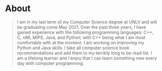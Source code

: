 # About
> I am in my last term of my Computer Science degree at UNLV and will be graduating come May 2021. Over the past three years, I have gained experience with the following programming languages: C++, C, x86, MIPS, Java, and Python; with C++ being what I am most comfortable with at the moment. I am working on improving my Python and Java skills. I take all computer science book recommendations and add them to my terribly long to be read list. I am a lifelong learner and I enjoy that I can learn something new every day with computer programming. 